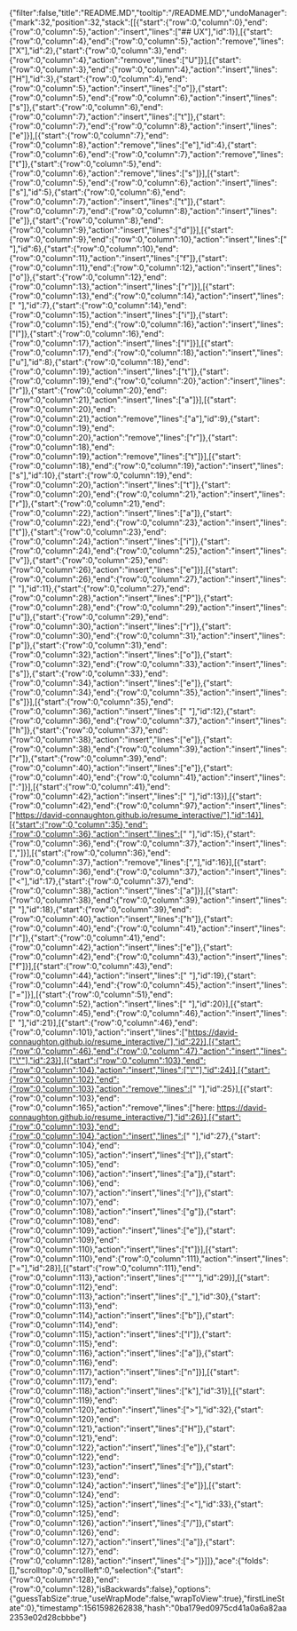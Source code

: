 {"filter":false,"title":"README.MD","tooltip":"/README.MD","undoManager":{"mark":32,"position":32,"stack":[[{"start":{"row":0,"column":0},"end":{"row":0,"column":5},"action":"insert","lines":["## UX"],"id":1}],[{"start":{"row":0,"column":4},"end":{"row":0,"column":5},"action":"remove","lines":["X"],"id":2},{"start":{"row":0,"column":3},"end":{"row":0,"column":4},"action":"remove","lines":["U"]}],[{"start":{"row":0,"column":3},"end":{"row":0,"column":4},"action":"insert","lines":["H"],"id":3},{"start":{"row":0,"column":4},"end":{"row":0,"column":5},"action":"insert","lines":["o"]},{"start":{"row":0,"column":5},"end":{"row":0,"column":6},"action":"insert","lines":["s"]},{"start":{"row":0,"column":6},"end":{"row":0,"column":7},"action":"insert","lines":["t"]},{"start":{"row":0,"column":7},"end":{"row":0,"column":8},"action":"insert","lines":["e"]}],[{"start":{"row":0,"column":7},"end":{"row":0,"column":8},"action":"remove","lines":["e"],"id":4},{"start":{"row":0,"column":6},"end":{"row":0,"column":7},"action":"remove","lines":["t"]},{"start":{"row":0,"column":5},"end":{"row":0,"column":6},"action":"remove","lines":["s"]}],[{"start":{"row":0,"column":5},"end":{"row":0,"column":6},"action":"insert","lines":["s"],"id":5},{"start":{"row":0,"column":6},"end":{"row":0,"column":7},"action":"insert","lines":["t"]},{"start":{"row":0,"column":7},"end":{"row":0,"column":8},"action":"insert","lines":["e"]},{"start":{"row":0,"column":8},"end":{"row":0,"column":9},"action":"insert","lines":["d"]}],[{"start":{"row":0,"column":9},"end":{"row":0,"column":10},"action":"insert","lines":[" "],"id":6},{"start":{"row":0,"column":10},"end":{"row":0,"column":11},"action":"insert","lines":["f"]},{"start":{"row":0,"column":11},"end":{"row":0,"column":12},"action":"insert","lines":["o"]},{"start":{"row":0,"column":12},"end":{"row":0,"column":13},"action":"insert","lines":["r"]}],[{"start":{"row":0,"column":13},"end":{"row":0,"column":14},"action":"insert","lines":[" "],"id":7},{"start":{"row":0,"column":14},"end":{"row":0,"column":15},"action":"insert","lines":["i"]},{"start":{"row":0,"column":15},"end":{"row":0,"column":16},"action":"insert","lines":["l"]},{"start":{"row":0,"column":16},"end":{"row":0,"column":17},"action":"insert","lines":["l"]}],[{"start":{"row":0,"column":17},"end":{"row":0,"column":18},"action":"insert","lines":["u"],"id":8},{"start":{"row":0,"column":18},"end":{"row":0,"column":19},"action":"insert","lines":["t"]},{"start":{"row":0,"column":19},"end":{"row":0,"column":20},"action":"insert","lines":["r"]},{"start":{"row":0,"column":20},"end":{"row":0,"column":21},"action":"insert","lines":["a"]}],[{"start":{"row":0,"column":20},"end":{"row":0,"column":21},"action":"remove","lines":["a"],"id":9},{"start":{"row":0,"column":19},"end":{"row":0,"column":20},"action":"remove","lines":["r"]},{"start":{"row":0,"column":18},"end":{"row":0,"column":19},"action":"remove","lines":["t"]}],[{"start":{"row":0,"column":18},"end":{"row":0,"column":19},"action":"insert","lines":["s"],"id":10},{"start":{"row":0,"column":19},"end":{"row":0,"column":20},"action":"insert","lines":["t"]},{"start":{"row":0,"column":20},"end":{"row":0,"column":21},"action":"insert","lines":["r"]},{"start":{"row":0,"column":21},"end":{"row":0,"column":22},"action":"insert","lines":["a"]},{"start":{"row":0,"column":22},"end":{"row":0,"column":23},"action":"insert","lines":["t"]},{"start":{"row":0,"column":23},"end":{"row":0,"column":24},"action":"insert","lines":["i"]},{"start":{"row":0,"column":24},"end":{"row":0,"column":25},"action":"insert","lines":["v"]},{"start":{"row":0,"column":25},"end":{"row":0,"column":26},"action":"insert","lines":["e"]}],[{"start":{"row":0,"column":26},"end":{"row":0,"column":27},"action":"insert","lines":[" "],"id":11},{"start":{"row":0,"column":27},"end":{"row":0,"column":28},"action":"insert","lines":["P"]},{"start":{"row":0,"column":28},"end":{"row":0,"column":29},"action":"insert","lines":["u"]},{"start":{"row":0,"column":29},"end":{"row":0,"column":30},"action":"insert","lines":["r"]},{"start":{"row":0,"column":30},"end":{"row":0,"column":31},"action":"insert","lines":["p"]},{"start":{"row":0,"column":31},"end":{"row":0,"column":32},"action":"insert","lines":["o"]},{"start":{"row":0,"column":32},"end":{"row":0,"column":33},"action":"insert","lines":["s"]},{"start":{"row":0,"column":33},"end":{"row":0,"column":34},"action":"insert","lines":["e"]},{"start":{"row":0,"column":34},"end":{"row":0,"column":35},"action":"insert","lines":["s"]}],[{"start":{"row":0,"column":35},"end":{"row":0,"column":36},"action":"insert","lines":[" "],"id":12},{"start":{"row":0,"column":36},"end":{"row":0,"column":37},"action":"insert","lines":["h"]},{"start":{"row":0,"column":37},"end":{"row":0,"column":38},"action":"insert","lines":["e"]},{"start":{"row":0,"column":38},"end":{"row":0,"column":39},"action":"insert","lines":["r"]},{"start":{"row":0,"column":39},"end":{"row":0,"column":40},"action":"insert","lines":["e"]},{"start":{"row":0,"column":40},"end":{"row":0,"column":41},"action":"insert","lines":[":"]}],[{"start":{"row":0,"column":41},"end":{"row":0,"column":42},"action":"insert","lines":[" "],"id":13}],[{"start":{"row":0,"column":42},"end":{"row":0,"column":97},"action":"insert","lines":["https://david-connaughton.github.io/resume_interactive/"],"id":14}],[{"start":{"row":0,"column":35},"end":{"row":0,"column":36},"action":"insert","lines":[" "],"id":15},{"start":{"row":0,"column":36},"end":{"row":0,"column":37},"action":"insert","lines":[","]}],[{"start":{"row":0,"column":36},"end":{"row":0,"column":37},"action":"remove","lines":[","],"id":16}],[{"start":{"row":0,"column":36},"end":{"row":0,"column":37},"action":"insert","lines":["<"],"id":17},{"start":{"row":0,"column":37},"end":{"row":0,"column":38},"action":"insert","lines":["a"]}],[{"start":{"row":0,"column":38},"end":{"row":0,"column":39},"action":"insert","lines":[" "],"id":18},{"start":{"row":0,"column":39},"end":{"row":0,"column":40},"action":"insert","lines":["h"]},{"start":{"row":0,"column":40},"end":{"row":0,"column":41},"action":"insert","lines":["r"]},{"start":{"row":0,"column":41},"end":{"row":0,"column":42},"action":"insert","lines":["e"]},{"start":{"row":0,"column":42},"end":{"row":0,"column":43},"action":"insert","lines":["f"]}],[{"start":{"row":0,"column":43},"end":{"row":0,"column":44},"action":"insert","lines":[" "],"id":19},{"start":{"row":0,"column":44},"end":{"row":0,"column":45},"action":"insert","lines":["="]}],[{"start":{"row":0,"column":51},"end":{"row":0,"column":52},"action":"insert","lines":[" "],"id":20}],[{"start":{"row":0,"column":45},"end":{"row":0,"column":46},"action":"insert","lines":[" "],"id":21}],[{"start":{"row":0,"column":46},"end":{"row":0,"column":101},"action":"insert","lines":["https://david-connaughton.github.io/resume_interactive/"],"id":22}],[{"start":{"row":0,"column":46},"end":{"row":0,"column":47},"action":"insert","lines":["\""],"id":23}],[{"start":{"row":0,"column":103},"end":{"row":0,"column":104},"action":"insert","lines":["\""],"id":24}],[{"start":{"row":0,"column":102},"end":{"row":0,"column":103},"action":"remove","lines":[" "],"id":25}],[{"start":{"row":0,"column":103},"end":{"row":0,"column":165},"action":"remove","lines":["here:  https://david-connaughton.github.io/resume_interactive/"],"id":26}],[{"start":{"row":0,"column":103},"end":{"row":0,"column":104},"action":"insert","lines":[" "],"id":27},{"start":{"row":0,"column":104},"end":{"row":0,"column":105},"action":"insert","lines":["t"]},{"start":{"row":0,"column":105},"end":{"row":0,"column":106},"action":"insert","lines":["a"]},{"start":{"row":0,"column":106},"end":{"row":0,"column":107},"action":"insert","lines":["r"]},{"start":{"row":0,"column":107},"end":{"row":0,"column":108},"action":"insert","lines":["g"]},{"start":{"row":0,"column":108},"end":{"row":0,"column":109},"action":"insert","lines":["e"]},{"start":{"row":0,"column":109},"end":{"row":0,"column":110},"action":"insert","lines":["t"]}],[{"start":{"row":0,"column":110},"end":{"row":0,"column":111},"action":"insert","lines":["="],"id":28}],[{"start":{"row":0,"column":111},"end":{"row":0,"column":113},"action":"insert","lines":["\"\""],"id":29}],[{"start":{"row":0,"column":112},"end":{"row":0,"column":113},"action":"insert","lines":["_"],"id":30},{"start":{"row":0,"column":113},"end":{"row":0,"column":114},"action":"insert","lines":["b"]},{"start":{"row":0,"column":114},"end":{"row":0,"column":115},"action":"insert","lines":["l"]},{"start":{"row":0,"column":115},"end":{"row":0,"column":116},"action":"insert","lines":["a"]},{"start":{"row":0,"column":116},"end":{"row":0,"column":117},"action":"insert","lines":["n"]}],[{"start":{"row":0,"column":117},"end":{"row":0,"column":118},"action":"insert","lines":["k"],"id":31}],[{"start":{"row":0,"column":119},"end":{"row":0,"column":120},"action":"insert","lines":[">"],"id":32},{"start":{"row":0,"column":120},"end":{"row":0,"column":121},"action":"insert","lines":["H"]},{"start":{"row":0,"column":121},"end":{"row":0,"column":122},"action":"insert","lines":["e"]},{"start":{"row":0,"column":122},"end":{"row":0,"column":123},"action":"insert","lines":["r"]},{"start":{"row":0,"column":123},"end":{"row":0,"column":124},"action":"insert","lines":["e"]}],[{"start":{"row":0,"column":124},"end":{"row":0,"column":125},"action":"insert","lines":["<"],"id":33},{"start":{"row":0,"column":125},"end":{"row":0,"column":126},"action":"insert","lines":["/"]},{"start":{"row":0,"column":126},"end":{"row":0,"column":127},"action":"insert","lines":["a"]},{"start":{"row":0,"column":127},"end":{"row":0,"column":128},"action":"insert","lines":[">"]}]]},"ace":{"folds":[],"scrolltop":0,"scrollleft":0,"selection":{"start":{"row":0,"column":128},"end":{"row":0,"column":128},"isBackwards":false},"options":{"guessTabSize":true,"useWrapMode":false,"wrapToView":true},"firstLineState":0},"timestamp":1561598262838,"hash":"0ba179ed0975cd41a0a6a82aa2353e02d28cbbbe"}